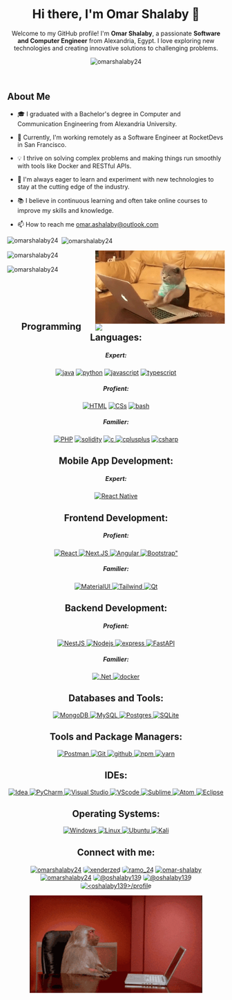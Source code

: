 <h1 align="center">Hi there, I'm Omar Shalaby 👋</h1>

<p align="center">Welcome to my GitHub profile! I'm <strong>Omar Shalaby</strong>, a passionate <strong>Software and Computer Engineer</strong> from Alexandria, Egypt. I love exploring new technologies and creating innovative solutions to challenging problems.</p>

<p align="center"> <img src="https://komarev.com/ghpvc/?username=omarshalaby24&label=Profile%20views&color=0e75b6&style=flat" alt="omarshalaby24" /> </p>

<br/>
<h2>About Me</h2>
  
- 🎓 I graduated with a Bachelor's degree in Computer and Communication Engineering from Alexandria University.

- 💼 Currently, I'm working remotely as a Software Engineer at RocketDevs in San Francisco.
  
- 💡 I thrive on solving complex problems and making things run smoothly with tools like Docker and RESTful APIs.
  
- 🚀 I'm always eager to learn and experiment with new technologies to stay at the cutting edge of the industry.

- 📚 I believe in continuous learning and often take online courses to improve my skills and knowledge.
  
- 📫 How to reach me <a href="omar.ashalaby@outlook.com">omar.ashalaby@outlook.com</a>



<p>
  <img align="left" src="https://github-readme-stats.vercel.app/api/top-langs?username=omarshalaby24&show_icons=true&locale=en&layout=compact" alt="omarshalaby24" />
</p>

<p>&nbsp;
  <img align="center" src="https://github-readme-stats.vercel.app/api?username=omarshalaby24&show_icons=true&locale=en" alt="omarshalaby24" />
</p>
<p>
<img align='right' src="./imgs/giphy (4).gif" width=300>
</p>

<p>
<img align="center" src="https://github-readme-streak-stats.herokuapp.com/?user=omarshalaby24&" alt="omarshalaby24" />
</p>
<p>
<img align='right' src="./imgs/giphy (1).gif" width=300>
</p>
<p>
<img align="center" src="https://github-contributor-stats.vercel.app/api?username=omarshalaby24&limit=5&theme=dark_dimmed&combine_all_yearly_contributions=true" alt="omarshalaby24"  />
</p>
<br/>
<br/>
<br/>
<br/>

<h2 align="center">Programming Languages:</h2>
<h5 align="center">Expert:</h5>
<p align="center">
  <a href="https://www.java.com" title="Java"> <img src="https://skillicons.dev/icons?i=java" alt="java" /></a>
  <a href="https://www.python.org/" title="python"> <img src="https://skillicons.dev/icons?i=py" alt="python" /></a>
  <a href="https://developer.mozilla.org/en-US/docs/Web/JavaScript" title="JavaScript"> <img src="https://skillicons.dev/icons?i=js" alt="javascript"/></a>
  <a href="https://www.typescriptlang.org/" title="TypeScript"> <img src="https://skillicons.dev/icons?i=ts" alt="typescript"/></a>
</p>

<h5 align="center">Profient:</h5>
<p align="center">
  <a href="https://developer.mozilla.org/en-US/docs/Web/HTML" title="HTML"> <img src="https://skillicons.dev/icons?i=html" alt="HTML"/></a>
  <a href="https://developer.mozilla.org/en-US/docs/Web/CSS" title="CSS"> <img src="https://skillicons.dev/icons?i=css" alt="CSs"/></a>
  <a href="https://www.gnu.org/software/bash/" title="Bash"> <img src="https://skillicons.dev/icons?i=bash" alt="bash" /></a>
</p>
<h5 align="center">Familier:</h5>
<p align="center">
  <a href="https://www.php.net/" title="PHP"> <img src="https://skillicons.dev/icons?i=php" alt="PHP"/></a>
  <a href="https://soliditylang.org/" title="Solidity"> <img src="https://skillicons.dev/icons?i=solidity" alt="solidity" /></a>
  <a href="https://www.cprogramming.com/" title="C language"> <img src="https://skillicons.dev/icons?i=c" alt="c" /> </a>
  <a href="https://www.w3schools.com/cpp/" title="C++"> <img src="https://skillicons.dev/icons?i=cpp" alt="cplusplus" /></a>
  <a href="https://www.w3schools.com/cs/" title="C#"> <img src="https://skillicons.dev/icons?i=cs" alt="csharp" /></a>
</p>

<h2 align="center">Mobile App Development:</h2>
<h5 align="center">Expert:</h5>
<p align="center">
  <a href="https://reactnative.dev/" title="React native"> <img src="https://skillicons.dev/icons?i=react" alt="React Native" /> </a>
</p>

<h2 align="center">Frontend Development:</h2>
<h5 align="center">Profient:</h5>
<p align="center">
  <a href="https://react.dev/" title="ReactJs"> <img src="https://skillicons.dev/icons?i=react" alt="React" /> </a>
  <a href="https://nextjs.org/" title="Next.JS"> <img src="https://skillicons.dev/icons?i=nextjs" alt="Next.JS" /> </a>
  <a href="https://angular.dev/" title="Angular"> <img src="https://skillicons.dev/icons?i=angular" alt="Angular" /> </a>
  <a href="https://getbootstrap.com/" title="Bootstrap" > <img src="https://skillicons.dev/icons?i=bootstrap" alt=Bootstrap" /> </a>
</p>
<h5 align="center">Familier:</h5>
<p align="center">
  <a href="https://mui.com/" title="MaterialUI"> <img src="https://skillicons.dev/icons?i=materialui" alt="MaterialUI" /> </a>
  <a href="https://tailwindcss.com/" title="Tailwind"> <img src="https://skillicons.dev/icons?i=tailwind" alt="Tailwind" /> </a>
  <a href="https://www.qt.io/" title="Qt"> <img src="https://skillicons.dev/icons?i=qt" alt="Qt" /> </a>
  <!-- <a href="https://www.markdownguide.org/" title=".md"> <img src="https://skillicons.dev/icons?i=md" alt="md" /> </a> -->
</p>

<h2 align="center">Backend Development:</h2>
<h5 align="center">Profient:</h5>
<p align="center">
  <a href="https://nestjs.com/" title="NestJS"> <img src="https://skillicons.dev/icons?i=nestjs" alt="NestJS" /> </a>
  <a href="https://nodejs.org/en" title="Nodejs"> <img src="https://skillicons.dev/icons?i=nodejs" alt="Nodejs" /> </a>
  <a href="https://expressjs.com/" title="ExpressJs"> <img src="https://skillicons.dev/icons?i=express" alt="express" /> </a>
  <a href="https://fastapi.tiangolo.com/" title="FastAPI"> <img src="https://skillicons.dev/icons?i=fastapi" alt="FastAPI" /> </a>
</p>
<h5 align="center">Familier:</h5>
<p align="center">
  <a href="https://dotnet.microsoft.com/en-us/apps/aspnet" title="ASP.Net Core"> <img src="https://skillicons.dev/icons?i=dotnet" alt=".Net" /> </a>
  <a href="https://www.docker.com/" title="Docker"> <img src="https://skillicons.dev/icons?i=docker" alt="docker" /> </a>
</p>
<p align="center">
</p>

<h2 align="center">Databases and Tools:</h2>
<p align="center">
  <a href="https://www.mongodb.com/" title="MongoDB"> <img src="https://skillicons.dev/icons?i=mongodb" alt="MongoDB" /> </a>
  <a href="https://www.mysql.com/" title="MySQL"> <img src="https://skillicons.dev/icons?i=mysql" alt="MySQL" /> </a>
  <a href="https://www.postgresql.org/" title="PostgreSQL"> <img src="https://skillicons.dev/icons?i=postgres" alt="Postgres" /> </a>
  <a href="https://www.sqlite.org/" title="SQLite"> <img src="https://skillicons.dev/icons?i=sqlite" alt="SQLite" /> </a>
</p>

<h2 align="center">Tools and Package Managers:</h2>
<p align="center">
  <a href="https://www.postman.com/" title="Postman"> <img src="https://skillicons.dev/icons?i=postman" alt="Postman" /> </a>
  <a href="https://git-scm.com/" title="Git"> <img src="https://skillicons.dev/icons?i=git" alt="Git" /> </a>
  <a href="https://github.com/OmarShalaby24" title="Github"> <img src="https://skillicons.dev/icons?i=github" alt="github" /> </a>
  <a href="https://www.npmjs.com/" title="NPM"> <img src="https://skillicons.dev/icons?i=npm" alt="npm" /> </a>
  <a href="https://yarnpkg.com/" title="Yarn"> <img src="https://skillicons.dev/icons?i=yarn" alt="yarn" /> </a>
</p>

<h2 align="center">IDEs:</h2>
<p align="center">
  <a href="https://www.jetbrains.com/idea/" title="IntelliJ"> <img src="https://skillicons.dev/icons?i=idea" alt="Idea" /> </a>
  <a href="https://www.jetbrains.com/pycharm/" title="PyCharm"> <img src="https://skillicons.dev/icons?i=pycharm" alt="PyCharm" /> </a>
  <a href="https://visualstudio.microsoft.com/" title="Visual Studio"> <img src="https://skillicons.dev/icons?i=visualstudio" alt="Visual Studio" /> </a>
  <a href="https://code.visualstudio.com/" title="Visual Studio Code"> <img src="https://skillicons.dev/icons?i=vscode" alt="VScode" /> </a>
  <a href="https://www.sublimetext.com/" title="Sublime"> <img src="https://skillicons.dev/icons?i=sublime" alt="Sublime" /> </a>
  <a href="https://atom-editor.cc/" title="Atom"> <img src="https://skillicons.dev/icons?i=atom" alt="Atom" /> </a>
  <a href="https://eclipseide.org/" title="Eclipse"> <img src="https://skillicons.dev/icons?i=eclipse" alt="Eclipse" /> </a>
</p>

<h2 align="center">Operating Systems:</h2>
<p align="center">
    <a href="https://www.microsoft.com/en-us/windows?r=1" title="Windows"> <img src="https://skillicons.dev/icons?i=windows" alt="Windows" /> </a>
    <a href="" title=""> <img src="https://skillicons.dev/icons?i=linux" alt="Linux" /> </a>
    <a href="https://ubuntu.com/" title="Ubuntu Linux"> <img src="https://skillicons.dev/icons?i=ubuntu" alt="Ubuntu" /> </a>
    <a href="https://kali.org/" title="Kali Linux"> <img src="https://skillicons.dev/icons?i=kali" alt="Kali" /> </a>
</p>

<h2 align="center">Connect with me:</h2>
<p align="center">
  <a href="https://linkedin.com/in/omarshalaby24" ><img align="center" src="https://skillicons.dev/icons?i=linkedin" alt="omarshalaby24" /></a>
  <!-- <a href="https://github.com/OmarShalaby24" ><img align="center" src="https://skillicons.dev/icons?i=github" alt="omarshalaby24"  /></a> -->
  <a href="https://www.hackerrank.com/xenderzed" ><img align="center" style='border-radius: 20%; width:50px; height:50px;' src="https://raw.githubusercontent.com/rahuldkjain/github-profile-readme-generator/master/src/images/icons/Social/hackerrank.svg" alt="xenderzed"   /></a>
  <a href="https://www.leetcode.com/ramo_24" ><img align="center" style="border-radius:20%; width:50px; height:50px;" src="https://raw.githubusercontent.com/LeetCode-OpenSource/vscode-leetcode/master/resources/LeetCode.png" alt="ramo_24"  /></a>
  <a href="https://codepen.io/omar-shalaby" ><img align="center" src="https://skillicons.dev/icons?i=codepen" alt="omar-shalaby" /></a>
  <a href="https://dev.to/omarshalaby24" ><img align="center" src="https://skillicons.dev/icons?i=devto" alt="omarshalaby24" /></a>
  <a href="https://medium.com/@oshalaby139" ><img align="center" style="border-radius:20%; width:50px; height:50px;" src="https://uxwing.com/wp-content/themes/uxwing/download/brands-and-social-media/medium-square-icon.png" alt="@oshalaby139" /></a>
  <a href="https://www.hackerearth.com/@oshalaby139" ><img align="center" style="border-radius:20%; width:50px; height:50px;" src="https://yt3.googleusercontent.com/eHg55hwKTHKaPdmhFPZN9nDVcTYj_tlZJSHI1RNzn6fH38klq02hhAcyEPGioyXaLdIMNqX90w=s900-c-k-c0x00ffffff-no-rj" alt="@oshalaby139" /></a>
  <a href="https://auth.geeksforgeeks.org/user/<oshalaby139>/profile" ><img align="center" style="border-radius:20%; width:50px; height:50px;" src="https://media.geeksforgeeks.org/wp-content/uploads/20220115184050/gfglogo.png" alt="<oshalaby139>/profile"  /></a>
</p>

<p align='center'>
<img src="./imgs/giphy (6).gif" width=400>
</p>

<!-- ### 😂 Random Dev Meme

<img align='center' src='https://randommeme-five.vercel.app/' style="height: 400px;"/> -->
